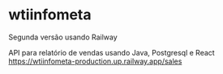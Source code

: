 # wtiinfometa
Segunda versão usando Railway

API para relatório de vendas usando Java, Postgresql e React
https://wtiinfometa-production.up.railway.app/sales
